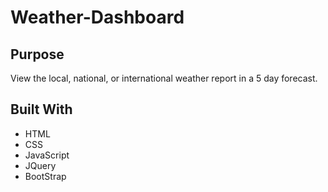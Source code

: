 # Weather-Dashboard

## Purpose
View the local, national, or international weather report in a 5 day forecast.

## Built With
* HTML 
* CSS
* JavaScript
* JQuery
* BootStrap